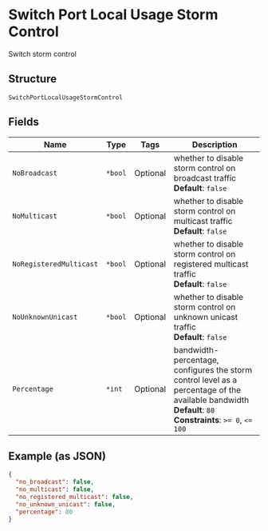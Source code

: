 
# Switch Port Local Usage Storm Control

Switch storm control

## Structure

`SwitchPortLocalUsageStormControl`

## Fields

| Name | Type | Tags | Description |
|  --- | --- | --- | --- |
| `NoBroadcast` | `*bool` | Optional | whether to disable storm control on broadcast traffic<br>**Default**: `false` |
| `NoMulticast` | `*bool` | Optional | whether to disable storm control on multicast traffic<br>**Default**: `false` |
| `NoRegisteredMulticast` | `*bool` | Optional | whether to disable storm control on registered multicast traffic<br>**Default**: `false` |
| `NoUnknownUnicast` | `*bool` | Optional | whether to disable storm control on unknown unicast traffic<br>**Default**: `false` |
| `Percentage` | `*int` | Optional | bandwidth-percentage, configures the storm control level as a percentage of the available bandwidth<br>**Default**: `80`<br>**Constraints**: `>= 0`, `<= 100` |

## Example (as JSON)

```json
{
  "no_broadcast": false,
  "no_multicast": false,
  "no_registered_multicast": false,
  "no_unknown_unicast": false,
  "percentage": 80
}
```

